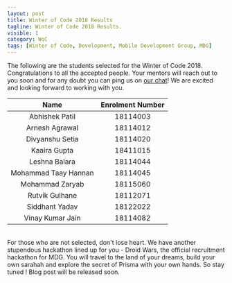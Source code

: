 ```yaml
---
layout: post
title: Winter of Code 2018 Results
tagline: Winter of Code 2018 Results.
visible: 1
category: WoC
tags: [Winter of Code, Development, Mobile Development Group, MDG]
---
```

The following are the students selected for the Winter of Code 2018. Congratulations to all the accepted people. Your mentors will reach out to you soon and for any doubt you can ping us on [our chat](/chat)! We are excited and looking forward to working with you.

| Name	        		| Enrolment Number |
|             :---:             |       :---:      |
| Abhishek Patil	        | 18114003 	   |
| Arnesh Agrawal	        | 18114012 	   |
| Divyanshu Setia	        | 18114020 	   |
| Kaaira Gupta	        	| 18411015 	   |
| Leshna Balara	        	| 18114044 	   |
| Mohammad Taay Hannan	        | 18114045 	   |
| Mohammad Zaryab	        | 18115060 	   |
| Rutvik Gulhane	        | 18112071 	   |
| Siddhant Yadav	        | 18122022 	   |
| Vinay Kumar Jain	        | 18114082 	   |
<br/>
For those who are not selected, don't lose heart. We have another stupendous hackathon lined up for you - Droid Wars, the official recruitment hackathon for MDG. You will travel to the land of your dreams, build your own sarahah and explore the secret of Prisma with your own hands. So stay tuned ! Blog post will be released soon.

